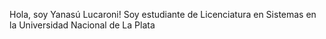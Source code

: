 Hola, soy Yanasú Lucaroni! Soy estudiante de Licenciatura en Sistemas en la Universidad Nacional de La Plata

